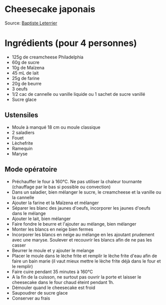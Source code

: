 # Cheesecake japonais

Source: [Baptiste Leterrier](https://github.com/Baptiste-Leterrier)

# Ingrédients (pour 4 personnes)

- 125g de creamcheese Philadelphia
- 60g de sucre
- 10g de Maïzena
- 45 mL de lait
- 25g de farine
- 20g de beurre
- 3 oeufs
- 1/2 cac de cannelle ou vanille liquide ou 1 sachet de sucre vanillé
- Sucre glace

## Ustensiles

- Moule à manqué 18 cm ou moule classique
- 2 saladiers
- Fouet
- Lèchefrite
- Ramequin
- Maryse

## Mode opératoire

- Préchauffer le four à 160°C. Ne pas utiliser la chaleur tournante (chauffage par le bas si possible ou convection)
- Dans un saladier, bien mélanger le sucre, le creamcheese et la vanille ou la cannelle
- Ajouter la farine et la Maïzena et mélanger
- Séparer les blanc des jaunes d'oeufs, incorporer les jaunes d'oeufs dans le mélange
- Ajouter le lait, bien mélanger
- Faire fondre le beurre et l'ajouter au mélange, bien mélanger
- Monter les blancs en neige bien fermes
- Incorporer les blancs en neige au mélange en les ajoutant prudement avec une maryse. Soulever et recouvrir les blancs afin de ne pas les casser
- Beurrer le moule et y ajouter le melange
- Placer le moule dans le lèche frite et remplir le lèche frite d'eau afin de faire un bain marie (il vaut mieux mettre le lèche frite déjà dans le four et le remplir)
- Faire cuire pendant 35 minutes à 160°C
- A la fin de la cuisson, ne surtout pas ouvrir la porte et laisser le cheesecake dans le four chaud éteint pendant 1h.
- Démouler quand le cheesecake est froid
- Saupoudrer de sucre glace
- Conserver au frais
